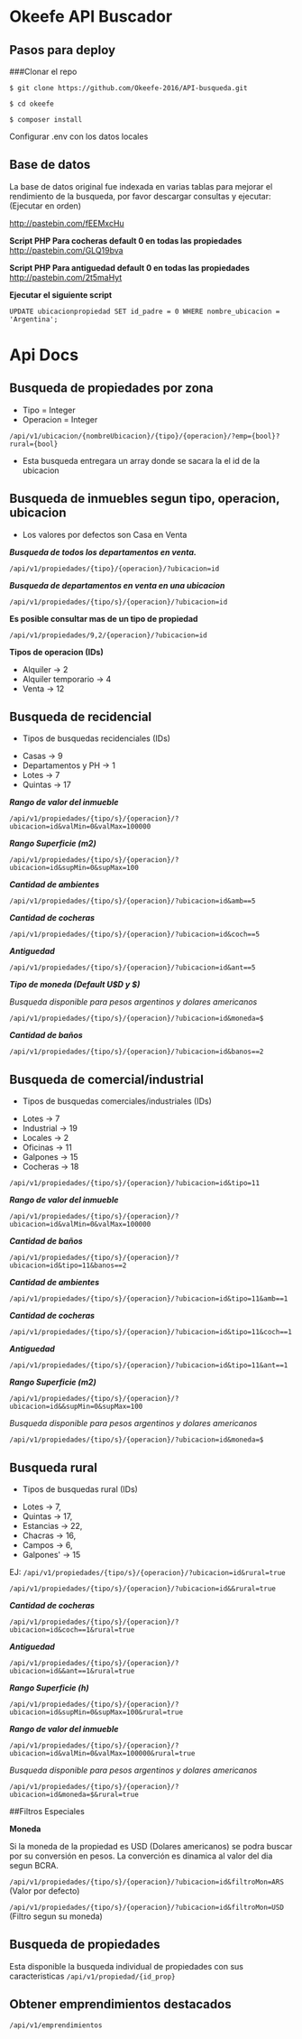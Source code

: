 # Okeefe API Buscador

## Pasos para deploy

###Clonar el repo

`$ git clone https://github.com/Okeefe-2016/API-busqueda.git`

`$ cd okeefe`

`$ composer install`

Configurar .env con los datos locales

## Base de datos

La base de datos original fue indexada en varias tablas para mejorar el rendimiento de la busqueda,
por favor descargar consultas y ejecutar: (Ejecutar en orden)

http://pastebin.com/fEEMxcHu

**Script PHP Para cocheras default 0 en todas las propiedades**
http://pastebin.com/GLQ19bva

**Script PHP Para antiguedad default 0 en todas las propiedades**
http://pastebin.com/2t5maHyt

**Ejecutar el siguiente script**

`UPDATE ubicacionpropiedad SET id_padre = 0 WHERE nombre_ubicacion = 'Argentina';`

# Api Docs

## Busqueda de propiedades por zona

- Tipo = Integer
- Operacion = Integer

`/api/v1/ubicacion/{nombreUbicacion}/{tipo}/{operacion}/?emp={bool}?rural={bool}`

- Esta busqueda entregara un array donde se sacara la el id de la ubicacion

## Busqueda de inmuebles segun tipo, operacion, ubicacion

- Los valores por defectos son Casa en Venta

***Busqueda de todos los departamentos en venta.***

`/api/v1/propiedades/{tipo}/{operacion}/?ubicacion=id`

***Busqueda de departamentos en venta en una ubicacion***

`/api/v1/propiedades/{tipo/s}/{operacion}/?ubicacion=id`

**Es posible consultar mas de un tipo de propiedad**

`/api/v1/propiedades/9,2/{operacion}/?ubicacion=id`

**Tipos de operacion (IDs)**

- Alquiler -> 2
- Alquiler temporario -> 4
- Venta -> 12


## Busqueda de recidencial

* Tipos de busquedas recidenciales (IDs)

- Casas -> 9
- Departamentos y PH -> 1
- Lotes -> 7
- Quintas -> 17

***Rango de valor del inmueble***

`/api/v1/propiedades/{tipo/s}/{operacion}/?ubicacion=id&valMin=0&valMax=100000`

***Rango Superficie (m2)***

`/api/v1/propiedades/{tipo/s}/{operacion}/?ubicacion=id&supMin=0&supMax=100`

***Cantidad de ambientes***

`/api/v1/propiedades/{tipo/s}/{operacion}/?ubicacion=id&amb==5`

***Cantidad de cocheras***

`/api/v1/propiedades/{tipo/s}/{operacion}/?ubicacion=id&coch==5`

***Antiguedad***

`/api/v1/propiedades/{tipo/s}/{operacion}/?ubicacion=id&ant==5`

***Tipo de moneda (Default U$D y $)***

*Busqueda disponible para pesos argentinos y dolares americanos*

`/api/v1/propiedades/{tipo/s}/{operacion}/?ubicacion=id&moneda=$`

***Cantidad de baños***

`/api/v1/propiedades/{tipo/s}/{operacion}/?ubicacion=id&banos==2`

## Busqueda de comercial/industrial

* Tipos de busquedas comerciales/industriales (IDs)

- Lotes -> 7
- Industrial -> 19
- Locales -> 2
- Oficinas -> 11
- Galpones -> 15
- Cocheras -> 18

`/api/v1/propiedades/{tipo/s}/{operacion}/?ubicacion=id&tipo=11`

***Rango de valor del inmueble***

`/api/v1/propiedades/{tipo/s}/{operacion}/?ubicacion=id&valMin=0&valMax=100000`

***Cantidad de baños***

`/api/v1/propiedades/{tipo/s}/{operacion}/?ubicacion=id&tipo=11&banos==2`

***Cantidad de ambientes***

`/api/v1/propiedades/{tipo/s}/{operacion}/?ubicacion=id&tipo=11&amb==1`

***Cantidad de cocheras***

`/api/v1/propiedades/{tipo/s}/{operacion}/?ubicacion=id&tipo=11&coch==1`

***Antiguedad***

`/api/v1/propiedades/{tipo/s}/{operacion}/?ubicacion=id&tipo=11&ant==1`

***Rango Superficie (m2)***

`/api/v1/propiedades/{tipo/s}/{operacion}/?ubicacion=id&&supMin=0&supMax=100`

*Busqueda disponible para pesos argentinos y dolares americanos*

`/api/v1/propiedades/{tipo/s}/{operacion}/?ubicacion=id&moneda=$`

## Busqueda rural

* Tipos de busquedas rural (IDs)

- Lotes -> 7,
- Quintas -> 17,
- Estancias -> 22,
- Chacras -> 16,
- Campos -> 6,
- Galpones' -> 15

EJ: `/api/v1/propiedades/{tipo/s}/{operacion}/?ubicacion=id&rural=true`

`/api/v1/propiedades/{tipo/s}/{operacion}/?ubicacion=id&&rural=true`

***Cantidad de cocheras***

`/api/v1/propiedades/{tipo/s}/{operacion}/?ubicacion=id&coch==1&rural=true`

***Antiguedad***

`/api/v1/propiedades/{tipo/s}/{operacion}/?ubicacion=id&&ant==1&rural=true`

***Rango Superficie (h)***

`/api/v1/propiedades/{tipo/s}/{operacion}/?ubicacion=id&supMin=0&supMax=100&rural=true`

***Rango de valor del inmueble***

`/api/v1/propiedades/{tipo/s}/{operacion}/?ubicacion=id&valMin=0&valMax=100000&rural=true`

*Busqueda disponible para pesos argentinos y dolares americanos*

`/api/v1/propiedades/{tipo/s}/{operacion}/?ubicacion=id&moneda=$&rural=true`

##Filtros Especiales

**Moneda**

Si la moneda de la propiedad es USD (Dolares americanos) se podra buscar por su
conversión en pesos. La converción es dinamica al valor del dia segun BCRA.

`/api/v1/propiedades/{tipo/s}/{operacion}/?ubicacion=id&filtroMon=ARS`  (Valor por defecto)

`/api/v1/propiedades/{tipo/s}/{operacion}/?ubicacion=id&filtroMon=USD` (Filtro segun su moneda)

## Busqueda de propiedades
Esta disponible la busqueda individual de propiedades con sus caracteristicas
`/api/v1/propiedad/{id_prop}`

## Obtener emprendimientos destacados
`/api/v1/emprendimientos`




